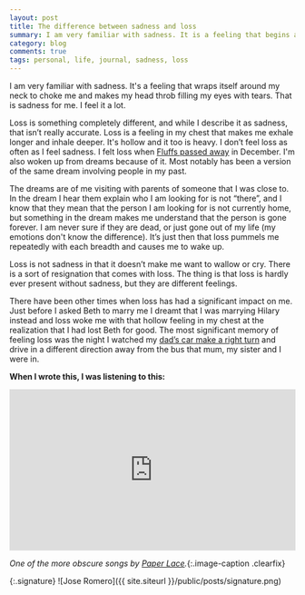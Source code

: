 ```yaml
---
layout: post
title: The difference between sadness and loss
summary: I am very familiar with sadness. It is a feeling that begins at the pit of my stomach and moves around my ribs and up my back through my shoulder blades to rest in the back of my neck. From there, the feeling wraps itself around my neck to choke me and makes my head throb filling my eyes with tears. That is sadness for me. I feel it a lot.
category: blog
comments: true
tags: personal, life, journal, sadness, loss
---
```


I am very familiar with sadness. It's a feeling that wraps itself around my neck to choke me and makes my head throb filling my eyes with tears. That is sadness for me. I feel it a lot.

Loss is something completely different, and while I describe it as sadness, that isn’t really accurate. Loss is a feeling in my chest that makes me exhale longer and inhale deeper. It's hollow and it too is heavy. I don’t feel loss as often as I feel sadness. I felt loss when [Fluffs passed away](http://martyromero.me/good-bye-fluffs) in December. I'm also woken up from dreams because of it. Most notably has been a version of the same dream involving people in my past.

The dreams are of me visiting with parents of someone that I was close to. In the dream I hear them explain who I am looking for is not “there”, and I know that they mean that the person I am looking for is not currently home, but something in the dream makes me understand that the person is gone forever. I am never sure if they are dead, or just gone out of my life (my emotions don't know the difference). It’s just then that loss pummels me repeatedly with each breadth and causes me to wake up.

Loss is not sadness in that it doesn’t make me want to wallow or cry. There is a sort of resignation that comes with loss. The thing is that loss is hardly ever present without sadness, but they are different feelings.

There have been other times when loss has had a significant impact on me. Just before I asked Beth to marry me I dreamt that I was marrying Hilary instead and loss woke me with that hollow feeling in my chest at the realization that I had lost Beth for good. The most significant memory of feeling loss was the night I watched my [dad’s car make a right turn](http://martyromero.me/the-last-night-i-saw-my-dad) and drive in a different direction away from the bus that mum, my sister and I were in.

**When I wrote this, I was listening to this:**

 <style>.embed-container { position: relative; padding-bottom: 56.25%; height: 0; overflow: hidden; max-width: 100%; } .embed-container iframe, .embed-container object, .embed-container embed { position: absolute; top: 0; left: 0; width: 100%; height: 100%; }</style>
<div class='embed-container'><iframe src='https://www.youtube.com/embed/_aNR0n4H_Mg?start=3&end=189&version=3&amp;rel=0&amp;t=27s&amp;showinfo=0' frameborder='0' allowfullscreen></iframe></div>

_One of the more obscure songs by [Paper Lace](https://www.youtube.com/results?search_query=paper+lace)._{:.image-caption .clearfix}

{:.signature}
![Jose Romero]({{ site.siteurl }}/public/posts/signature.png)
